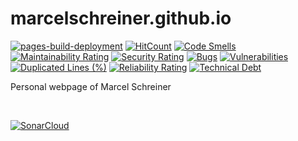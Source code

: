 # marcelschreiner.github.io

[![pages-build-deployment](https://github.com/marcelschreiner/marcelschreiner.github.io/actions/workflows/pages/pages-build-deployment/badge.svg)](https://github.com/marcelschreiner/marcelschreiner.github.io/actions/workflows/pages/pages-build-deployment)
[![HitCount](https://hits.dwyl.com/marcelschreiner/marcelschreiner.github.io.svg?style=flat)](http://hits.dwyl.com/marcelschreiner/marcelschreiner.github.io)
[![Code Smells](https://sonarcloud.io/api/project_badges/measure?project=marcelschreiner_marcelschreiner.github.io&metric=code_smells)](https://sonarcloud.io/summary/new_code?id=marcelschreiner_marcelschreiner.github.io)
[![Maintainability Rating](https://sonarcloud.io/api/project_badges/measure?project=marcelschreiner_marcelschreiner.github.io&metric=sqale_rating)](https://sonarcloud.io/summary/new_code?id=marcelschreiner_marcelschreiner.github.io)
[![Security Rating](https://sonarcloud.io/api/project_badges/measure?project=marcelschreiner_marcelschreiner.github.io&metric=security_rating)](https://sonarcloud.io/summary/new_code?id=marcelschreiner_marcelschreiner.github.io)
[![Bugs](https://sonarcloud.io/api/project_badges/measure?project=marcelschreiner_marcelschreiner.github.io&metric=bugs)](https://sonarcloud.io/summary/new_code?id=marcelschreiner_marcelschreiner.github.io)
[![Vulnerabilities](https://sonarcloud.io/api/project_badges/measure?project=marcelschreiner_marcelschreiner.github.io&metric=vulnerabilities)](https://sonarcloud.io/summary/new_code?id=marcelschreiner_marcelschreiner.github.io)
[![Duplicated Lines (%)](https://sonarcloud.io/api/project_badges/measure?project=marcelschreiner_marcelschreiner.github.io&metric=duplicated_lines_density)](https://sonarcloud.io/summary/new_code?id=marcelschreiner_marcelschreiner.github.io)
[![Reliability Rating](https://sonarcloud.io/api/project_badges/measure?project=marcelschreiner_marcelschreiner.github.io&metric=reliability_rating)](https://sonarcloud.io/summary/new_code?id=marcelschreiner_marcelschreiner.github.io)
[![Technical Debt](https://sonarcloud.io/api/project_badges/measure?project=marcelschreiner_marcelschreiner.github.io&metric=sqale_index)](https://sonarcloud.io/summary/new_code?id=marcelschreiner_marcelschreiner.github.io)

Personal webpage of Marcel Schreiner

<br />

[![SonarCloud](https://sonarcloud.io/images/project_badges/sonarcloud-black.svg)](https://sonarcloud.io/summary/new_code?id=marcelschreiner_marcelschreiner.github.io)
